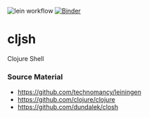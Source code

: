 ![lein workflow](https://github.com/ifiht/cljsh/actions/workflows/clojure.yml/badge.svg)
[![Binder](https://mybinder.org/badge_logo.svg)](https://mybinder.org/v2/gh/Ifiht/cljsh/HEAD)

# cljsh
Clojure Shell

### Source Material
- https://github.com/technomancy/leiningen
- https://github.com/clojure/clojure
- https://github.com/dundalek/closh
